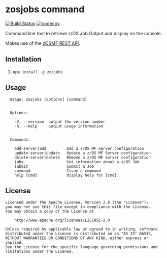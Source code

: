 # zosjobs command

[![Build Status](https://travis-ci.org/crshnburn/zosjobs.svg?branch=master)](https://travis-ci.org/crshnburn/zosjobs)
[![codecov](https://codecov.io/gh/crshnburn/zosjobs/branch/master/graph/badge.svg)](https://codecov.io/gh/crshnburn/zosjobs)

Command line tool to retrieve z/OS Job Output and display on the console.

Makes use of the [zOSMF REST API](https://www.ibm.com/support/knowledgecenter/SSLTBW_2.1.0/com.ibm.zos.v2r1.izua700/IZUHPINFO_API_RESTJOBS.htm).

## Installation

1. `npm install -g zosjobs`

## Usage

```text
  Usage: zosjobs [options] [command]


  Options:

    -V, --version  output the version number
    -h, --help     output usage information


  Commands:

    add-server|add         Add a z/OS MF Server configuration
    update-server|update   Update a z/OS MF Server configuration
    delete-server|delete   Remove a z/OS MF Server configuration
    jobs                   Get information about a z/OS Job
    submit                 Submit a Job
    command                Issue a command
    help [cmd]             display help for [cmd]
```

## License

```text
Licensed under the Apache License, Version 2.0 (the "License");
you may not use this file except in compliance with the License.
You may obtain a copy of the License at

    http://www.apache.org/licenses/LICENSE-2.0

Unless required by applicable law or agreed to in writing, software
distributed under the License is distributed on an "AS IS" BASIS,
WITHOUT WARRANTIES OR CONDITIONS OF ANY KIND, either express or implied.
See the License for the specific language governing permissions and
limitations under the License.
```